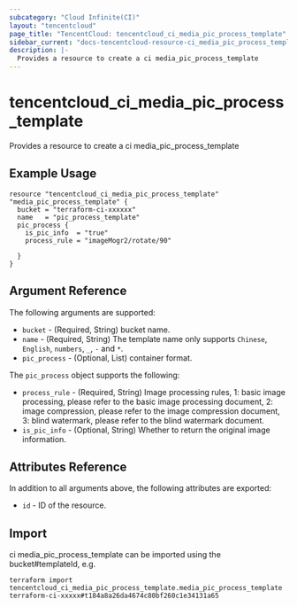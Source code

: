 ```yaml
---
subcategory: "Cloud Infinite(CI)"
layout: "tencentcloud"
page_title: "TencentCloud: tencentcloud_ci_media_pic_process_template"
sidebar_current: "docs-tencentcloud-resource-ci_media_pic_process_template"
description: |-
  Provides a resource to create a ci media_pic_process_template
---
```


# tencentcloud_ci_media_pic_process_template

Provides a resource to create a ci media_pic_process_template

## Example Usage

```hcl
resource "tencentcloud_ci_media_pic_process_template" "media_pic_process_template" {
  bucket = "terraform-ci-xxxxxx"
  name   = "pic_process_template"
  pic_process {
    is_pic_info  = "true"
    process_rule = "imageMogr2/rotate/90"

  }
}
```

## Argument Reference

The following arguments are supported:

* `bucket` - (Required, String) bucket name.
* `name` - (Required, String) The template name only supports `Chinese`, `English`, `numbers`, `_`, `-` and `*`.
* `pic_process` - (Optional, List) container format.

The `pic_process` object supports the following:

* `process_rule` - (Required, String) Image processing rules, 1: basic image processing, please refer to the basic image processing document, 2: image compression, please refer to the image compression document, 3: blind watermark, please refer to the blind watermark document.
* `is_pic_info` - (Optional, String) Whether to return the original image information.

## Attributes Reference

In addition to all arguments above, the following attributes are exported:

* `id` - ID of the resource.




## Import

ci media_pic_process_template can be imported using the bucket#templateId, e.g.

```
terraform import tencentcloud_ci_media_pic_process_template.media_pic_process_template terraform-ci-xxxxx#t184a8a26da4674c80bf260c1e34131a65
```

